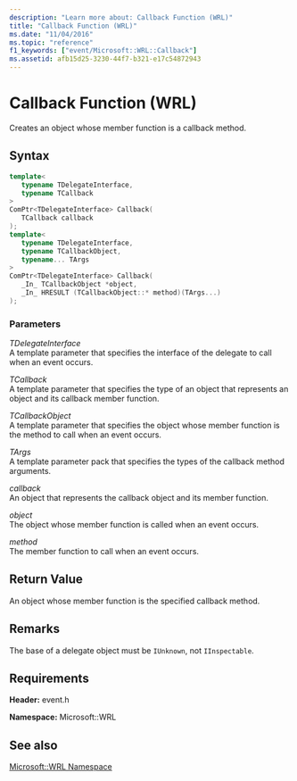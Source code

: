```yaml
---
description: "Learn more about: Callback Function (WRL)"
title: "Callback Function (WRL)"
ms.date: "11/04/2016"
ms.topic: "reference"
f1_keywords: ["event/Microsoft::WRL::Callback"]
ms.assetid: afb15d25-3230-44f7-b321-e17c54872943
---
```

# Callback Function (WRL)

Creates an object whose member function is a callback method.

## Syntax

```cpp
template<
   typename TDelegateInterface,
   typename TCallback
>
ComPtr<TDelegateInterface> Callback(
   TCallback callback
);
template<
   typename TDelegateInterface,
   typename TCallbackObject,
   typename... TArgs
>
ComPtr<TDelegateInterface> Callback(
   _In_ TCallbackObject *object,
   _In_ HRESULT (TCallbackObject::* method)(TArgs...)
);
```

### Parameters

*TDelegateInterface*<br/>
A template parameter that specifies the interface of the delegate to call when an event occurs.

*TCallback*<br/>
A template parameter that specifies the type of an object that represents an object and its callback member function.

*TCallbackObject*<br/>
A template parameter that specifies the object whose member function is the method to call when an event occurs.

*TArgs*<br/>
A template parameter pack that specifies the types of the callback method arguments.

*callback*<br/>
An object that represents the callback object and its member function.

*object*<br/>
The object whose member function is called when an event occurs.

*method*<br/>
The member function to call when an event occurs.

## Return Value

An object whose member function is the specified callback method.

## Remarks

The base of a delegate object must be `IUnknown`, not `IInspectable`.

## Requirements

**Header:** event.h

**Namespace:** Microsoft::WRL

## See also

[Microsoft::WRL Namespace](microsoft-wrl-namespace.md)
